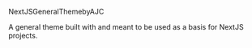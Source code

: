 NextJSGeneralThemebyAJC

A general theme built with and meant to be used as a basis for NextJS projects.